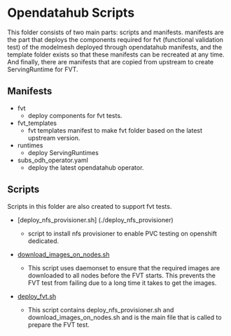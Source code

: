# Opendatahub Scripts

This folder consists of two main parts: scripts and manifests.
manifests are the part that deploys the components required for fvt (functional validation test) of the modelmesh deployed through opendatahub manifests, and the template folder exists so that these manifests can be recreated at any time. And finally, there are manifests that are copied from upstream to create ServingRuntime for FVT.

## Manifests

- fvt
  - deploy components for fvt tests.
- fvt_templates
  - fvt templates manifest to make fvt folder based on the latest upstream version.
- runtimes
  - deploy ServingRuntimes
- subs_odh_operator.yaml
  - deploy the latest opendatahub operator.

## Scripts

Scripts in this folder are also created to support fvt tests.

- [deploy_nfs_provisioner.sh] (./deploy_nfs_provisioner)

  - script to install nfs provisioner to enable PVC testing on openshift dedicated.

- [download_images_on_nodes.sh](./download_images_on_nodes.sh)

  - This script uses daemonset to ensure that the required images are downloaded to all nodes before the FVT starts. This prevents the FVT test from failing due to a long time it takes to get the images.

- [deploy_fvt.sh ](./deploy_fvt.sh)
  - This script contains deploy_nfs_provisioner.sh and download_images_on_nodes.sh and is the main file that is called to prepare the FVT test.
